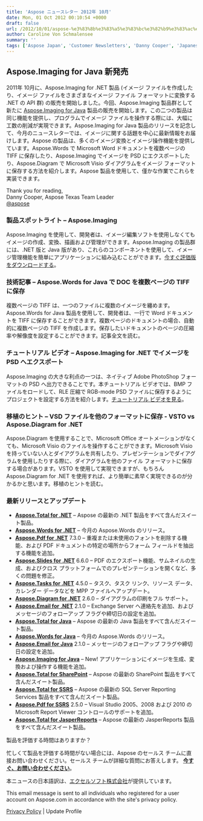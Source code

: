 ```yaml
---
title: 'Aspose ニュースレター 2012年 10月'
date: Mon, 01 Oct 2012 00:10:54 +0000
draft: false
url: /2012/10/01/aspose-%e3%83%8b%e3%83%a5%e3%83%bc%e3%82%b9%e3%83%ac%e3%82%bf%e3%83%bc-2012%e5%b9%b4-10%e6%9c%88/
author: Caroline Von Schmalensee
summary: ''
tags: ['Aspose Japan', 'Customer Newsletters', 'Danny Cooper', 'Japanese', 'newsletter']
---
```


## Aspose.Imaging for Java 新発売

2011年 10月に、Aspose.Imaging for .NET 製品 (イメージ ファイルを作成したり、イメージ ファイルをさまざまなイメージ ファイル フォーマットに変換する .NET の API 群) の販売を開始しました。今回、Aspose.Imaging 製品群として新たに [Aspose.Imaging for Java][1] 製品の販売を開始します。この二つの製品は同じ機能を提供し、プログラムでイメージ ファイルを操作する際には、大幅に工数の削減が実現できます。Aspose.Imaging for Java 製品のリリースを記念して、今月のニュースレターでは、イメージに関する話題を中心に最新情報をお届けします。Aspose の製品は、多くのイメージ変換とイメージ操作機能を提供しています。Aspose.Words で Microsoft Word ドキュメントを複数ページの TIFF に保存したり、Aspose.Imaging でイメージを PSD にエクスポートしたり、Aspose.Diagram で Microsoft Visio ダイアグラムをイメージ フォーマットに保存する方法を紹介します。Aspose 製品を使用して、僅かな作業でこれらを実装できます。

Thank you for reading,  
Danny Cooper, Aspose Texas Team Leader  
[@aspose][2]

### 製品スポットライト – Aspose.Imaging

[](http://bit.ly/QyNHUX)Aspose.Imaging を使用して、開発者は、イメージ編集ソフトを使用しなくてもイメージの作成、変換、描画および管理ができます。Aspose.Imaging の製品群には、.NET 版と Java 版があり、これらのコンポーネントを使用して、イメージ管理機能を簡単にアプリケーションに組み込むことができます。[今すぐ評価版をダウンロードする][3]。

### 技術記事 – Aspose.Words for Java で DOC を複数ページの TIFF に保存

複数ページの TIFF は、一つのファイルに複数のイメージを纏めます。Aspose.Words for Java 製品を使用して、開発者は、一行で Word ドキュメントを TIFF に保存することができます。複数ページのドキュメントの場合、自動的に複数ページの TIFF を作成します。保存したいドキュメントのページの圧縮率や解像度を設定することができます。記事全文を読む。

### チュートリアル ビデオ – Aspose.Imaging for .NET でイメージを PSD へエクスポート

[](http://bit.ly/PK1w1W)Aspose.Imaging の大きな利点の一つは、ネイティブ Adobe PhotoShop フォーマットの PSD へ出力できることです。本チュートリアル ビデオでは、BMP ファイルをロードして、RLE 圧縮で RGB-mode PSD ファイルに保存するようにプロジェクトを設定する方法を紹介します。[チュートリアル ビデオを見る][4]。

### 移植のヒント – VSD ファイルを他のフォーマットに保存 - VSTO vs Aspose.Diagram for .NET

Aspose.Diagram を使用することで、Microsoft Office オートメーションがなくても、Microsoft Visio のファイルを操作することができます。Microsoft Visio を持っていない人とダイアグラムを共有したり、プレゼンテーションでダイアグラムを使用したりする際に、ダイアグラムを他のファイル フォーマットに保存する場合があります。VSTO を使用して実現できますが、もちろん Aspose.Diagram for .NET を使用すれば、より簡単に素早く実現できるのが分かるかと思います。移植のヒントを読む。

### 最新リリースとアップデート

*   [**Aspose.Total for .NET**][5] – Aspose の最新の .NET 製品をすべて含んだスイート製品。
*   [**Aspose.Words for .NET**][6] – 今月の Aspose.Words のリリース。
*   [**Aspose.Pdf for .NET**][7] 7.3.0 – 重複または未使用のフォントを削除する機能、および PDF ドキュメントの特定の場所からフォーム フィールドを抽出する機能を追加。
*   [**Aspose.Slides for .NET**][8] 6.6.0 – PDF のエクスポート機能、サムネイルの生成、およびクロス プラットフォームでのプレゼンテーションを開くなど、多くの問題を修正。
*   [**Aspose.Tasks for .NET**][9] 4.5.0 – タスク、タスク リンク、リソース データ、カレンダー データなどを MPP ファイルへアップデート。
*   [**Aspose.Diagram for .NET**][10] 2.6.0 – ダイアグラムの印刷をフル サポート。
*   [**Aspose.Email for .NET**][11] 2.1.0 – Exchange Server へ連絡先を追加、およびメッセージのフォローアップ フラグや締切日の設定を追加。
*   [**Aspose.Total for Java**][12] – Aspose の最新の Java 製品をすべて含んだスイート製品。
*   [**Aspose.Words for Java**][13] – 今月の Aspose.Words のリリース。
*   [**Aspose.Email for Java**][14] 2.1.0 – メッセージのフォローアップ フラグや締切日の設定を追加。
*   [**Aspose.Imaging for Java**][15] – New! アプリケーションにイメージを生成、変換および操作する機能を追加。
*   [**Aspose.Total for SharePoint**][16] – Aspose の最新の SharePoint 製品をすべて含んだスイート製品。
*   [**Aspose.Total for SSRS**][17] – Aspose の最新の SQL Server Reporting Services 製品をすべて含んだスイート製品。
*   [**Aspose.Pdf for SSRS**][18] 2.5.0 – Visual Studio 2005、2008 および 2010 の Microsoft Report Viewer コントロールのサポートを追加。
*   [**Aspose.Total for JasperReports**][19] – Aspose の最新の JasperReports 製品をすべて含んだスイート製品。

製品を評価する時間はありますか？

忙しくて製品を評価する時間がない場合には、Aspose のセールス チームに直接お問い合わせください。セールス チームが詳細な質問にお答えします。  [**今すぐ、お問い合わせください**][20]。

本ニュースの日本語訳は、[エクセルソフト株式会社][21]が提供しています。

This email message is sent to all individuals who registered for a user account on Aspose.com in accordance with the site's privacy policy.  
  
[Privacy Policy][22] | Update Profile




[1]: https://docs.aspose.com/imaging/java/
[2]: http://twitter.com/#!/aspose
[3]: http://bit.ly/QyNHUX
[4]: http://bit.ly/PK1w1W
[5]: http://bit.ly/hYf4lL
[6]: http://bit.ly/h9OR3U
[7]: http://bit.ly/g9rFxf
[8]: http://bit.ly/fOUdIP
[9]: http://bit.ly/mqZLW6
[10]: http://bit.ly/hAYlci
[11]: http://bit.ly/vfINIq
[12]: http://bit.ly/gAt9lC
[13]: http://bit.ly/ie17Mx
[14]: http://bit.ly/n5t3WX
[15]: http://bit.ly/QyNHUX
[16]: http://bit.ly/ifW5jD
[17]: http://bit.ly/eFboB9
[18]: http://bit.ly/m5sBo8
[19]: http://bit.ly/i5G8S8
[20]: http://bit.ly/iXHvCU
[21]: http://www.xlsoft.com/jp/products/aspose/index.html?asposenews
[22]: http://bit.ly/ixgNWu



